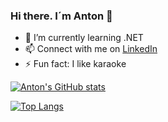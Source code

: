 ### Hi there. I´m Anton 👋

- 🌱 I’m currently learning .NET
- 📫 Connect with me on [LinkedIn](https://www.linkedin.com/in/antonderegt/)
- ⚡ Fun fact: I like karaoke

[![Anton's GitHub stats](https://github-readme-stats.vercel.app/api?username=antonderegt&count_private=true&show_icons=true&theme=radical&hide_rank=false)](https://github.com/anuraghazra/github-readme-stats)

[![Top Langs](https://github-readme-stats.vercel.app/api/top-langs/?username=antonderegt)](https://github.com/anuraghazra/github-readme-stats)
